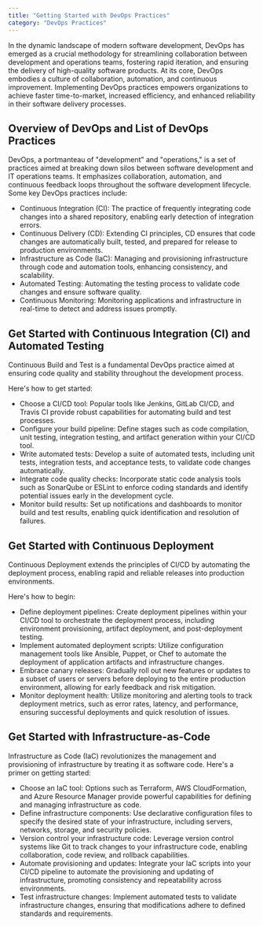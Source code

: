 ```yaml
---
title: "Getting Started with DevOps Practices"
category: "DevOps Practices"
---
```


In the dynamic landscape of modern software development, DevOps has emerged as a crucial methodology for streamlining collaboration between development and operations teams, fostering rapid iteration, and ensuring the delivery of high-quality software products. At its core, DevOps embodies a culture of collaboration, automation, and continuous improvement. Implementing DevOps practices empowers organizations to achieve faster time-to-market, increased efficiency, and enhanced reliability in their software delivery processes.

## Overview of DevOps and List of DevOps Practices

DevOps, a portmanteau of "development" and "operations," is a set of practices aimed at breaking down silos between software development and IT operations teams. It emphasizes collaboration, automation, and continuous feedback loops throughout the software development lifecycle. Some key DevOps practices include:

- Continuous Integration (CI): The practice of frequently integrating code changes into a shared repository, enabling early detection of integration errors.
- Continuous Delivery (CD): Extending CI principles, CD ensures that code changes are automatically built, tested, and prepared for release to production environments.
- Infrastructure as Code (IaC): Managing and provisioning infrastructure through code and automation tools, enhancing consistency, and scalability.
- Automated Testing: Automating the testing process to validate code changes and ensure software quality.
- Continuous Monitoring: Monitoring applications and infrastructure in real-time to detect and address issues promptly.

## Get Started with Continuous Integration (CI) and Automated Testing

Continuous Build and Test is a fundamental DevOps practice aimed at ensuring code quality and stability throughout the development process.

Here's how to get started:
- Choose a CI/CD tool: Popular tools like Jenkins, GitLab CI/CD, and Travis CI provide robust capabilities for automating build and test processes.
- Configure your build pipeline: Define stages such as code compilation, unit testing, integration testing, and artifact generation within your CI/CD tool.
- Write automated tests: Develop a suite of automated tests, including unit tests, integration tests, and acceptance tests, to validate code changes automatically.
- Integrate code quality checks: Incorporate static code analysis tools such as SonarQube or ESLint to enforce coding standards and identify potential issues early in the development cycle.
- Monitor build results: Set up notifications and dashboards to monitor build and test results, enabling quick identification and resolution of failures.

## Get Started with Continuous Deployment

Continuous Deployment extends the principles of CI/CD by automating the deployment process, enabling rapid and reliable releases into production environments.

Here's how to begin:
- Define deployment pipelines: Create deployment pipelines within your CI/CD tool to orchestrate the deployment process, including environment provisioning, artifact deployment, and post-deployment testing.
- Implement automated deployment scripts: Utilize configuration management tools like Ansible, Puppet, or Chef to automate the deployment of application artifacts and infrastructure changes.
- Embrace canary releases: Gradually roll out new features or updates to a subset of users or servers before deploying to the entire production environment, allowing for early feedback and risk mitigation.
- Monitor deployment health: Utilize monitoring and alerting tools to track deployment metrics, such as error rates, latency, and performance, ensuring successful deployments and quick resolution of issues.

## Get Started with Infrastructure-as-Code

Infrastructure as Code (IaC) revolutionizes the management and provisioning of infrastructure by treating it as software code. Here's a primer on getting started:

- Choose an IaC tool: Options such as Terraform, AWS CloudFormation, and Azure Resource Manager provide powerful capabilities for defining and managing infrastructure as code.
- Define infrastructure components: Use declarative configuration files to specify the desired state of your infrastructure, including servers, networks, storage, and security policies.
- Version control your infrastructure code: Leverage version control systems like Git to track changes to your infrastructure code, enabling collaboration, code review, and rollback capabilities.
- Automate provisioning and updates: Integrate your IaC scripts into your CI/CD pipeline to automate the provisioning and updating of infrastructure, promoting consistency and repeatability across environments.
- Test infrastructure changes: Implement automated tests to validate infrastructure changes, ensuring that modifications adhere to defined standards and requirements.